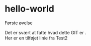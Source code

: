 # hello-world
Første øvelse
<p>
Det er svært at fatte hvad dette GIT er .
<br>
Her er en tilføjet linie fra Test2
